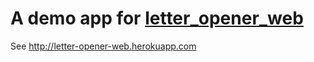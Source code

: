 # A demo app for [letter_opener_web](https://github.com/fgrehm/letter_opener_web)

See http://letter-opener-web.herokuapp.com
